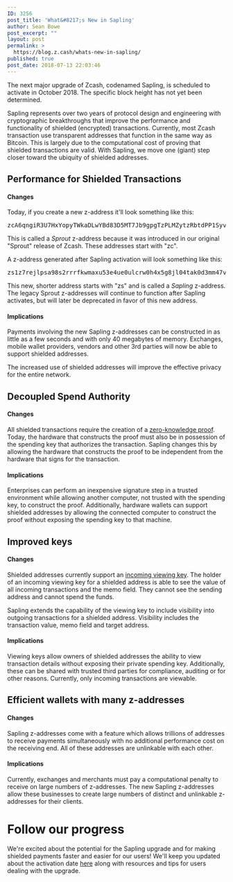 ```yaml
---
ID: 3256
post_title: 'What&#8217;s New in Sapling'
author: Sean Bowe
post_excerpt: ""
layout: post
permalink: >
  https://blog.z.cash/whats-new-in-sapling/
published: true
post_date: 2018-07-13 22:03:46
---
```

The next major upgrade of Zcash, codenamed Sapling, is scheduled to activate in October 2018. The specific block height has not yet been determined.

Sapling represents over two years of protocol design and engineering with cryptographic breakthroughs that improve the performance and functionality of shielded (encrypted) transactions. Currently, most Zcash transaction use transparent addresses that function in the same way as Bitcoin. This is largely due to the computational cost of proving that shielded transactions are valid. With Sapling, we move one (giant) step closer toward the ubiquity of shielded addresses.
<h2>Performance for Shielded Transactions</h2>
<h4>Changes</h4>
Today, if you create a new z-address it'll look something like this:
<pre><span class="pl-s">zcA6qngiR3U7HxYopyTWkaDLwYBd83D5MT7Jb9gpgTzPLMZytzRbtdPP1Syv4RvRgHeoZrJWSask3DyfwXG9DGPMWMvX7aC</span></pre>
This is called a <em>Sprout </em>z-address because it was introduced in our original "Sprout" release of Zcash. These addresses start with "zc".

A z-address generated after Sapling activation will look something like this:
<pre><span class="blob-code-inner"><span class="pl-s">zs1z7rejlpsa98s2rrrfkwmaxu53e4ue0ulcrw0h4x5g8jl04tak0d3mm47vdtahatqrlkngh9sly</span></span></pre>
This new, shorter address starts with "zs" and is called a <em>Sapling</em> z-address. The legacy Sprout z-addresses will continue to function after Sapling activates, but will later be deprecated in favor of this new address.
<h4>Implications</h4>
Payments involving the new Sapling z-addresses can be constructed in as little as a few seconds and with only 40 megabytes of memory. Exchanges, mobile wallet providers, vendors and other 3rd parties will now be able to support shielded addresses.

The increased use of shielded addresses will improve the effective privacy for the entire network.
<h2>Decoupled Spend Authority</h2>
<h4>Changes</h4>
All shielded transactions require the creation of a <a href="https://z.cash/technology/zksnarks.html">zero-knowledge proof</a>. Today, the hardware that constructs the proof must also be in possession of the spending key that authorizes the transaction. Sapling changes this by allowing the hardware that constructs the proof to be independent from the hardware that signs for the transaction.
<h4>Implications</h4>
Enterprises can perform an inexpensive signature step in a trusted environment while allowing another computer, not trusted with the spending key, to construct the proof. Additionally, hardware wallets can support shielded addresses by allowing the connected computer to construct the proof without exposing the spending key to that machine.
<h2>Improved keys</h2>
<h4>Changes</h4>
Shielded addresses currently support an <a href="https://blog.z.cash/viewing-keys-selective-disclosure/">incoming viewing key</a>. The holder of an incoming viewing key for a shielded address is able to see the value of all incoming transactions and the memo field. They cannot see the sending address and cannot spend the funds.

Sapling extends the capability of the viewing key to include visibility into outgoing transactions for a shielded address. Visibility includes the transaction value, memo field and target address.
<h4>Implications</h4>
Viewing keys allow owners of shielded addresses the ability to view transaction details without exposing their private spending key. Additionally, these can be shared with trusted third parties for compliance, auditing or for other reasons. Currently, only incoming transactions are viewable.
<h2>Efficient wallets with many z-addresses</h2>
<h4>Changes</h4>
Sapling z-addresses come with a feature which allows trillions of addresses to receive payments simultaneously with no additional performance cost on the receiving end. All of these addresses are unlinkable with each other.
<h4>Implications</h4>
Currently, exchanges and merchants must pay a computational penalty to receive on large numbers of z-addresses. The new Sapling z-addresses allow these businesses to create large numbers of distinct and unlinkable z-addresses for their clients.
<h1>Follow our progress</h1>
We're excited about the potential for the Sapling upgrade and for making shielded payments faster and easier for our users! We'll keep you updated about the activation date <a href="https://z.cash/upgrade/sapling.html">here</a> along with resources and tips for users dealing with the upgrade.